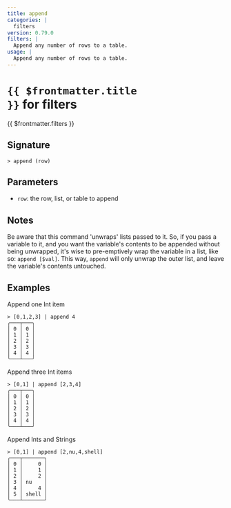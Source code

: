```yaml
---
title: append
categories: |
  filters
version: 0.79.0
filters: |
  Append any number of rows to a table.
usage: |
  Append any number of rows to a table.
---
```


# <code>{{ $frontmatter.title }}</code> for filters

<div class='command-title'>{{ $frontmatter.filters }}</div>

## Signature

```> append (row)```

## Parameters

 -  `row`: the row, list, or table to append

## Notes
Be aware that this command 'unwraps' lists passed to it. So, if you pass a variable to it,
and you want the variable's contents to be appended without being unwrapped, it's wise to
pre-emptively wrap the variable in a list, like so: `append [$val]`. This way, `append` will
only unwrap the outer list, and leave the variable's contents untouched.
## Examples

Append one Int item
```shell
> [0,1,2,3] | append 4
╭───┬───╮
│ 0 │ 0 │
│ 1 │ 1 │
│ 2 │ 2 │
│ 3 │ 3 │
│ 4 │ 4 │
╰───┴───╯

```

Append three Int items
```shell
> [0,1] | append [2,3,4]
╭───┬───╮
│ 0 │ 0 │
│ 1 │ 1 │
│ 2 │ 2 │
│ 3 │ 3 │
│ 4 │ 4 │
╰───┴───╯

```

Append Ints and Strings
```shell
> [0,1] | append [2,nu,4,shell]
╭───┬───────╮
│ 0 │     0 │
│ 1 │     1 │
│ 2 │     2 │
│ 3 │ nu    │
│ 4 │     4 │
│ 5 │ shell │
╰───┴───────╯

```
